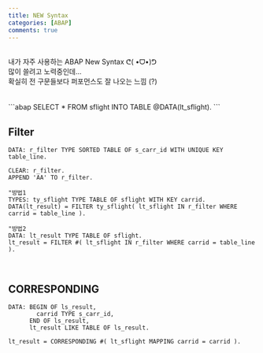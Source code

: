 ```yaml
---
title: NEW Syntax
categories: [ABAP]
comments: true
---
```


<br>
내가 자주 사용하는 ABAP New Syntax ᕦ( •ᗜ•)ᕤ <br>
많이 쓸려고 노력중인데... <br>
확실히 전 구문들보다 퍼포먼스도 잘 나오는 느낌 (?)
<br>
<br>
<br>
```abap
SELECT *
  FROM sflight
  INTO TABLE @DATA(lt_sflight).
```

## Filter <br>

```abap
DATA: r_filter TYPE SORTED TABLE OF s_carr_id WITH UNIQUE KEY table_line.

CLEAR: r_filter.
APPEND 'AA' TO r_filter.

"방법1
TYPES: ty_sflight TYPE TABLE OF sflight WITH KEY carrid.
DATA(lt_result) = FILTER ty_sflight( lt_sflight IN r_filter WHERE carrid = table_line ).

"방법2
DATA: lt_result TYPE TABLE OF sflight.
lt_result = FILTER #( lt_sflight IN r_filter WHERE carrid = table_line ).
```

<br>

## CORRESPONDING <br>

```abap
DATA: BEGIN OF ls_result,
        carrid TYPE s_carr_id,
      END OF ls_result,
      lt_result LIKE TABLE OF ls_result.

lt_result = CORRESPONDING #( lt_sflight MAPPING carrid = carrid ).
```
